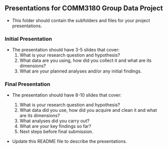 ## Presentations for COMM3180 Group Data Project

* This folder should contain the subfolders and files for your project presentations.

### Initial Presentation

* The presentation should have 3-5 slides that cover:
  1. What is your research question and hypothesis?
  2. What data are you using, how did you collect it and what are its dimensions?
  3. What are your planned analyses and/or any initial findings.

### Final Presentation

* The presentation should have 8-10 slides that cover:
  1. What is your research question and hypothesis?
  2. What data did you use, how did you acquire and clean it and what are its dimensions?
  3. What analyses did you carry out?
  4. What are your key findings so far?
  5. Next steps before final submission.


* Update this README file to describe the presentations.
